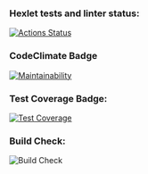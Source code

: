 ### Hexlet tests and linter status:
[![Actions Status](https://github.com/AdelVa/frontend-project-46/actions/workflows/hexlet-check.yml/badge.svg)](https://github.com/AdelVa/frontend-project-46/actions)
### CodeClimate Badge
[![Maintainability](https://api.codeclimate.com/v1/badges/2198f052ac9a081866ce/maintainability)](https://codeclimate.com/github/AdelVa/frontend-project-46/maintainability)
### Test Coverage Badge:
[![Test Coverage](https://api.codeclimate.com/v1/badges/1f9d79c928780bc67fe6/test_coverage)](https://codeclimate.com/github/AdelVa/frontend-project-46/test_coverage)
### Build Check:
![Build Check](https://github.com/AdelVa/frontend-project-46/actions/workflows/github-actions-demo.yml/badge.svg)
